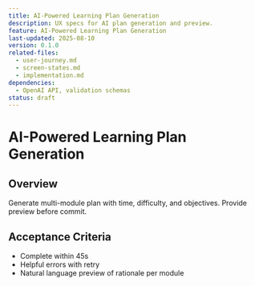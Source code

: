 ```yaml
---
title: AI-Powered Learning Plan Generation
description: UX specs for AI plan generation and preview.
feature: AI-Powered Learning Plan Generation
last-updated: 2025-08-10
version: 0.1.0
related-files:
  - user-journey.md
  - screen-states.md
  - implementation.md
dependencies:
  - OpenAI API, validation schemas
status: draft
---
```


# AI-Powered Learning Plan Generation

## Overview
Generate multi-module plan with time, difficulty, and objectives. Provide preview before commit.

## Acceptance Criteria
- Complete within 45s
- Helpful errors with retry
- Natural language preview of rationale per module
